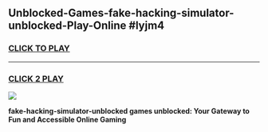 
## Unblocked-Games-fake-hacking-simulator-unblocked-Play-Online #lyjm4
<h3>
<a href="https://news.freeplayer.one?title=fake-hacking-simulator-unblocked&ref=3">CLICK TO PLAY</a></h3>
<hr>

<h3>
<a href="https://news.freeplayer.one?title=fake-hacking-simulator-unblocked&ref=3">CLICK 2 PLAY</a>
  
</h3>

<a href="https://news.freeplayer.one?title=fake-hacking-simulator-unblocked&ref=3"><img src="https://clearcache.store/games.png"></a>


**fake-hacking-simulator-unblocked games unblocked: Your Gateway to Fun and Accessible Online Gaming**
